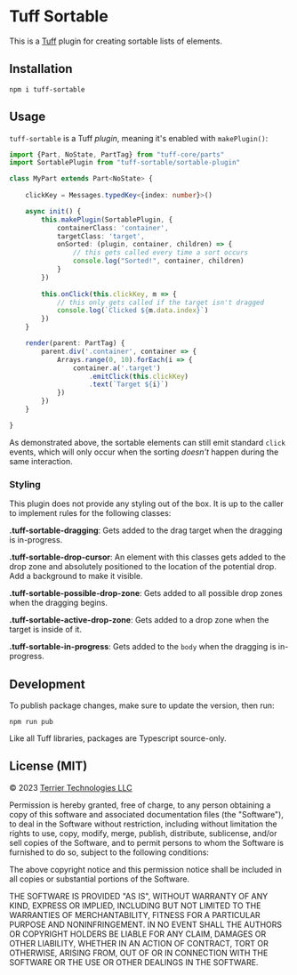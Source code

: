 # Tuff Sortable

This is a [Tuff](https://github.com/Terrier-Tech/tuff) plugin for creating sortable lists of elements.

## Installation

    npm i tuff-sortable


## Usage

`tuff-sortable` is a Tuff _plugin_, meaning it's enabled with `makePlugin()`:

```typescript
import {Part, NoState, PartTag} from "tuff-core/parts"
import SortablePlugin from "tuff-sortable/sortable-plugin"

class MyPart extends Part<NoState> {
    
    clickKey = Messages.typedKey<{index: number}>()

    async init() {
        this.makePlugin(SortablePlugin, {
            containerClass: 'container',
            targetClass: 'target',
            onSorted: (plugin, container, children) => {
                // this gets called every time a sort occurs
                console.log("Sorted!", container, children)
            }
        })
        
        this.onClick(this.clickKey, m => {
            // this only gets called if the target isn't dragged
            console.log(`Clicked ${m.data.index}`)
        })
    }

    render(parent: PartTag) {
        parent.div('.container', container => {
            Arrays.range(0, 10).forEach(i => {
                container.a('.target')
                    .emitClick(this.clickKey)
                    .text(`Target ${i}`)
            })
        })
    }

}

```

As demonstrated above, the sortable elements can still emit standard `click` events, 
which will only occur when the sorting _doesn't_ happen during the same interaction.

### Styling

This plugin does not provide any styling out of the box. 
It is up to the caller to implement rules for the following classes:

**.tuff-sortable-dragging**: Gets added to the drag target when the dragging is in-progress.

**.tuff-sortable-drop-cursor**: An element with this classes gets added to the drop zone and absolutely positioned to the location of the potential drop. Add a background to make it visible.

**.tuff-sortable-possible-drop-zone**: Gets added to all possible drop zones when the dragging begins.

**.tuff-sortable-active-drop-zone**: Gets added to a drop zone when the target is inside of it.

**.tuff-sortable-in-progress**: Gets added to the `body` when the dragging is in-progress.


## Development

To publish package changes, make sure to update the version, then run:

    npm run pub

Like all Tuff libraries, packages are Typescript source-only.


## License (MIT)

&copy; 2023 <a href="https://terrier.tech">Terrier Technologies LLC</a>

Permission is hereby granted, free of charge, to any person obtaining a copy of this software and associated
documentation files (the "Software"), to deal in the Software without restriction, including without limitation the
rights to use, copy, modify, merge, publish, distribute, sublicense, and/or sell copies of the Software, and to permit
persons to whom the Software is furnished to do so, subject to the following conditions:

The above copyright notice and this permission notice shall be included in all copies or substantial portions of the
Software.

THE SOFTWARE IS PROVIDED "AS IS", WITHOUT WARRANTY OF ANY KIND, EXPRESS OR IMPLIED, INCLUDING BUT NOT LIMITED TO THE
WARRANTIES OF MERCHANTABILITY, FITNESS FOR A PARTICULAR PURPOSE AND NONINFRINGEMENT. IN NO EVENT SHALL THE AUTHORS OR
COPYRIGHT HOLDERS BE LIABLE FOR ANY CLAIM, DAMAGES OR OTHER LIABILITY, WHETHER IN AN ACTION OF CONTRACT, TORT OR
OTHERWISE, ARISING FROM, OUT OF OR IN CONNECTION WITH THE SOFTWARE OR THE USE OR OTHER DEALINGS IN THE SOFTWARE.